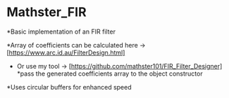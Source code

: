 # Mathster_FIR
*Basic implementation of an FIR filter

*Array of coefficients can be calculated here -> [https://www.arc.id.au/FilterDesign.html]
* Or use my tool -> [https://github.com/mathster101/FIR_Filter_Designer] 
*pass the generated coefficients array to the object constructor

*Uses circular buffers for enhanced speed

